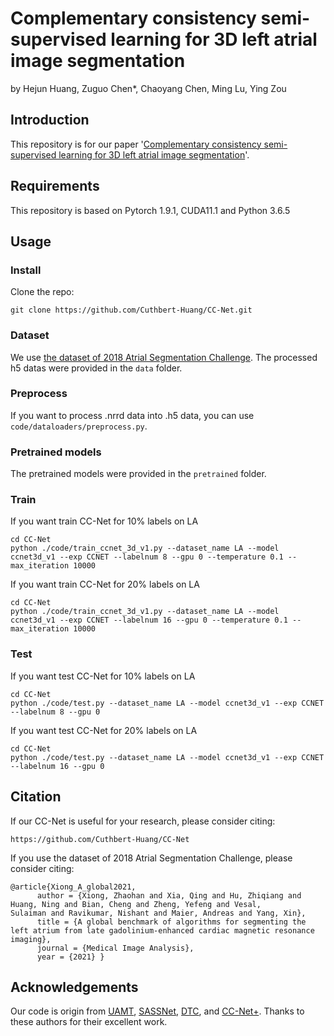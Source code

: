 # Complementary consistency semi-supervised learning for 3D left atrial image segmentation
by Hejun Huang, Zuguo Chen*, Chaoyang Chen, Ming Lu, Ying Zou
## Introduction
This repository is for our paper '[Complementary consistency semi-supervised learning for 3D left atrial image segmentation](https://arxiv.org/abs/2210.01438)'.
## Requirements
This repository is based on Pytorch 1.9.1, CUDA11.1 and Python 3.6.5
## Usage
### Install
Clone the repo:
```shell
git clone https://github.com/Cuthbert-Huang/CC-Net.git 
```
### Dataset
We use [the dataset of 2018 Atrial Segmentation Challenge](http://atriaseg2018.cardiacatlas.org/). The processed h5 datas were provided in the `data` folder.
### Preprocess
If you want to process .nrrd data into .h5 data, you can use `code/dataloaders/preprocess.py`.
### Pretrained models
The pretrained models were provided in the `pretrained` folder.
### Train
If you want train CC-Net for 10% labels on LA
```shell
cd CC-Net
python ./code/train_ccnet_3d_v1.py --dataset_name LA --model ccnet3d_v1 --exp CCNET --labelnum 8 --gpu 0 --temperature 0.1 --max_iteration 10000
```
If you want train CC-Net for 20% labels on LA
```shell
cd CC-Net
python ./code/train_ccnet_3d_v1.py --dataset_name LA --model ccnet3d_v1 --exp CCNET --labelnum 16 --gpu 0 --temperature 0.1 --max_iteration 10000
```
### Test
If you want test CC-Net for 10% labels on LA
```shell
cd CC-Net
python ./code/test.py --dataset_name LA --model ccnet3d_v1 --exp CCNET --labelnum 8 --gpu 0
```
If you want test CC-Net for 20% labels on LA
```shell
cd CC-Net
python ./code/test.py --dataset_name LA --model ccnet3d_v1 --exp CCNET --labelnum 16 --gpu 0
```
## Citation
If our CC-Net is useful for your research, please consider citing:
```
https://github.com/Cuthbert-Huang/CC-Net
```
If you use the dataset of 2018 Atrial Segmentation Challenge, please consider citing:
```
@article{Xiong_A_global2021,
	  author = {Xiong, Zhaohan and Xia, Qing and Hu, Zhiqiang and Huang, Ning and Bian, Cheng and Zheng, Yefeng and Vesal,          Sulaiman and Ravikumar, Nishant and Maier, Andreas and Yang, Xin},
	  title = {A global benchmark of algorithms for segmenting the left atrium from late gadolinium-enhanced cardiac magnetic resonance imaging},
	  journal = {Medical Image Analysis},
	  year = {2021} }
```
## Acknowledgements
Our code is origin from [UAMT](https://github.com/yulequan/UA-MT), [SASSNet](https://github.com/kleinzcy/SASSnet), [DTC](https://github.com/HiLab-git/DTC), and [CC-Net+](https://github.com/ycwu1997/MC-Net). Thanks to these authors for their excellent work.
